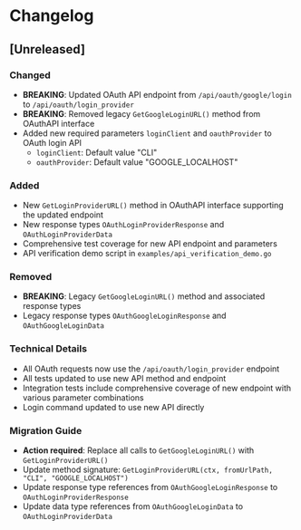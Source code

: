# Changelog

## [Unreleased]

### Changed
- **BREAKING**: Updated OAuth API endpoint from `/api/oauth/google/login` to `/api/oauth/login_provider`
- **BREAKING**: Removed legacy `GetGoogleLoginURL()` method from OAuthAPI interface
- Added new required parameters `loginClient` and `oauthProvider` to OAuth login API
  - `loginClient`: Default value "CLI" 
  - `oauthProvider`: Default value "GOOGLE_LOCALHOST"

### Added
- New `GetLoginProviderURL()` method in OAuthAPI interface supporting the updated endpoint
- New response types `OAuthLoginProviderResponse` and `OAuthLoginProviderData`
- Comprehensive test coverage for new API endpoint and parameters
- API verification demo script in `examples/api_verification_demo.go`

### Removed
- **BREAKING**: Legacy `GetGoogleLoginURL()` method and associated response types
- Legacy response types `OAuthGoogleLoginResponse` and `OAuthGoogleLoginData`

### Technical Details
- All OAuth requests now use the `/api/oauth/login_provider` endpoint
- All tests updated to use new API method and endpoint
- Integration tests include comprehensive coverage of new endpoint with various parameter combinations
- Login command updated to use new API directly

### Migration Guide
- **Action required**: Replace all calls to `GetGoogleLoginURL()` with `GetLoginProviderURL()`
- Update method signature: `GetLoginProviderURL(ctx, fromUrlPath, "CLI", "GOOGLE_LOCALHOST")`
- Update response type references from `OAuthGoogleLoginResponse` to `OAuthLoginProviderResponse`
- Update data type references from `OAuthGoogleLoginData` to `OAuthLoginProviderData` 